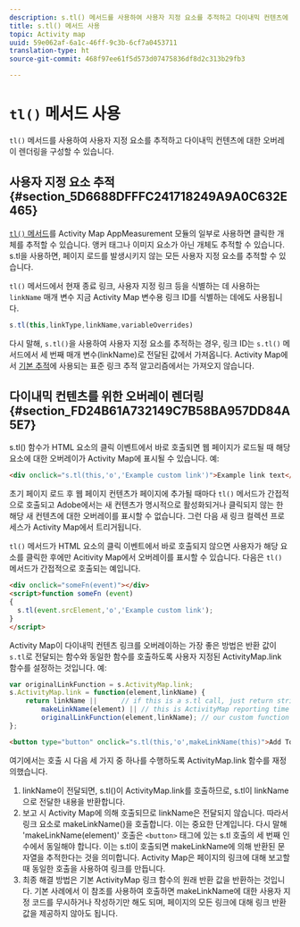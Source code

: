 ```yaml
---
description: s.tl() 메서드를 사용하여 사용자 지정 요소를 추적하고 다이내믹 컨텐츠에 대한 오버레이 렌더링을 구성할 수 있습니다.
title: s.tl() 메서드 사용
topic: Activity map
uuid: 59e062af-6a1c-46ff-9c3b-6cf7a0453711
translation-type: ht
source-git-commit: 468f97ee61f5d573d07475836df8d2c313b29fb3

---
```



# `tl()` 메서드 사용

`tl()` 메서드를 사용하여 사용자 지정 요소를 추적하고 다이내믹 컨텐츠에 대한 오버레이 렌더링을 구성할 수 있습니다.

## 사용자 지정 요소 추적 {#section_5D6688DFFFC241718249A9A0C632E465}

[`tl()` 메서드](/help/implement/vars/functions/tl-method.md)를 Activity Map AppMeasurement 모듈의 일부로 사용하면 클릭한 개체를 추적할 수 있습니다. 앵커 태그나 이미지 요소가 아닌 개체도 추적할 수 있습니다. s.tl을 사용하면, 페이지 로드를 발생시키지 않는 모든 사용자 지정 요소를 추적할 수 있습니다.

`tl()` 메서드에서 현재 종료 링크, 사용자 지정 링크 등을 식별하는 데 사용하는 `linkName` 매개 변수 지금 Activity Map 변수용 링크 ID를 식별하는 데에도 사용됩니다.

```js
s.tl(this,linkType,linkName,variableOverrides)
```

다시 말해, `s.tl()`을 사용하여 사용자 지정 요소를 추적하는 경우, 링크 ID는 `s.tl()` 메서드에서 세 번째 매개 변수(linkName)로 전달된 값에서 가져옵니다. Activity Map에서 [기본 추적](/help/analyze/activity-map/activitymap-link-tracking/activitymap-link-tracking-methodology.md)에 사용되는 표준 링크 추적 알고리즘에서는 가져오지 않습니다.

## 다이내믹 컨텐츠를 위한 오버레이 렌더링 {#section_FD24B61A732149C7B58BA957DD84A5E7}

s.tl() 함수가 HTML 요소의 클릭 이벤트에서 바로 호출되면 웹 페이지가 로드될 때 해당 요소에 대한 오버레이가 Activity Map에 표시될 수 있습니다. 예:

```html
<div onclick="s.tl(this,'o','Example custom link')">Example link text</a>
```

초기 페이지 로드 후 웹 페이지 컨텐츠가 페이지에 추가될 때마다 `tl()` 메서드가 간접적으로 호출되고 Adobe에서는 새 컨텐츠가 명시적으로 활성화되거나 클릭되지 않는 한 해당 새 컨텐츠에 대한 오버레이를 표시할 수 없습니다. 그런 다음 새 링크 컬렉션 프로세스가 Activity Map에서 트리거됩니다.

`tl()` 메서드가 HTML 요소의 클릭 이벤트에서 바로 호출되지 않으면 사용자가 해당 요소를 클릭한 후에만 Acitivity Map에서 오버레이를 표시할 수 있습니다. 다음은 `tl()` 메서드가 간접적으로 호출되는 예입니다.

```html
<div onclick="someFn(event)"></div>
<script>function someFn (event)
{
  s.tl(event.srcElement,'o','Example custom link');
}
</script>
```

Activity Map이 다이내믹 컨텐츠 링크를 오버레이하는 가장 좋은 방법은 반환 값이 `s.tl`로 전달되는 함수와 동일한 함수를 호출하도록 사용자 지정된 ActivityMap.link 함수를 설정하는 것입니다. 예:

```js
var originalLinkFunction = s.ActivityMap.link;
s.ActivityMap.link = function(element,linkName) {
    return linkName ||      // if this is a s.tl call, just return string passed
        makeLinkName(element) || // this is ActivityMap reporting time
        originalLinkFunction(element,linkName); // our custom function didn't return anything, so just return the default ActivityMap Link
};
```

```html
<button type="button" onclick="s.tl(this,'o',makeLinkName(this)">Add To Cart</button>
```

여기에서는 호출 시 다음 세 가지 중 하나를 수행하도록 ActivityMap.link 함수를 재정의했습니다.

1. linkName이 전달되면, s.tl()이 ActivityMap.link를 호출하므로, s.tl이 linkName으로 전달한 내용을 반환합니다.
2. 보고 시 Activity Map에 의해 호출되므로 linkName은 전달되지 않습니다. 따라서 링크 요소로 makeLinkName()을 호출합니다. 이는 중요한 단계입니다. 다시 말해 &#39;makeLinkName(element)&#39; 호출은 `<button>` 태그에 있는 s.tl 호출의 세 번째 인수에서 동일해야 합니다. 이는 s.tl이 호출되면 makeLinkName에 의해 반환된 문자열을 추적한다는 것을 의미합니다. Activity Map은 페이지의 링크에 대해 보고할 때 동일한 호출을 사용하여 링크를 만듭니다.
3. 최종 해결 방법은 기본 ActivityMap 링크 함수의 원래 반환 값을 반환하는 것입니다. 기본 사례에서 이 참조를 사용하여 호출하면 makeLinkName에 대한 사용자 지정 코드를 무시하거나 작성하기만 해도 되며, 페이지의 모든 링크에 대해 링크 반환 값을 제공하지 않아도 됩니다.
